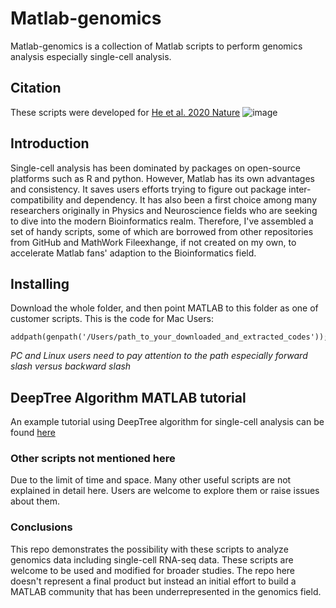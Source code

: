# Matlab-genomics
Matlab-genomics is a collection of Matlab scripts to perform genomics analysis especially single-cell analysis.

## Citation
These scripts were developed for [He et al. 2020 Nature](https://www.nature.com/articles/s41586-020-2536-x) 
![image](https://user-images.githubusercontent.com/4110443/90067837-9b57cc80-dce7-11ea-9d31-8f5e49d07964.png)


## Introduction
Single-cell analysis has been dominated by packages on open-source platforms such as R and python. However, Matlab has its own advantages and consistency. It saves users efforts trying to figure out package inter-compatibility and dependency. It has also been a first choice among many researchers originally in Physics and Neuroscience fields who are seeking to dive into the modern Bioinformatics realm.
Therefore, I've assembled a set of handy scripts, some of which are borrowed from other repositories from GitHub and MathWork Fileexhange, if not created on my own, to accelerate Matlab fans' adaption to the Bioinformatics field.

## Installing
Download the whole folder, and then point MATLAB to this folder as one of customer scripts. This is the code for Mac Users:

```
addpath(genpath('/Users/path_to_your_downloaded_and_extracted_codes')); 
```
*PC and Linux users need to pay attention to the path especially forward slash versus backward slash*

## DeepTree Algorithm MATLAB tutorial
An example tutorial using DeepTree algorithm for single-cell analysis can be found [here](https://github.com/brianpenghe/Matlab-genomics/blob/master/DeepTree_Tutorial.md)

### Other scripts not mentioned here
Due to the limit of time and space. Many other useful scripts are not explained in detail here. Users are welcome to explore them or raise issues about them.

### Conclusions
This repo demonstrates the possibility with these scripts to analyze genomics data including single-cell RNA-seq data. These scripts are welcome to be used and modified for broader studies. The repo here doesn't represent a final product but instead an initial effort to build a MATLAB community that has been underrepresented in the genomics field.
